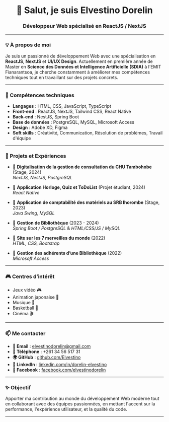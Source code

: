 <h1 align="center">👋 Salut, je suis Elvestino Dorelin</h1>
<h3 align="center">Développeur Web spécialisé en ReactJS / NextJS</h3>

---

### 💡 À propos de moi

Je suis un passionné de développement Web avec une spécialisation en **ReactJS**, **NextJS** et **UI/UX Design**. Actuellement en première année de Master en **Science des Données et Intelligence Artificielle (SDIA)** à l’EMIT Fianarantsoa, je cherche constamment à améliorer mes compétences techniques tout en travaillant sur des projets concrets.

---

### 🧠 Compétences techniques

- **Langages** : HTML, CSS, JavaScript, TypeScript
- **Front-end** : ReactJS, NextJS, Tailwind CSS, React Native
- **Back-end** : NestJS, Spring Boot
- **Base de données** : PostgreSQL, MySQL, Microsoft Access
- **Design** : Adobe XD, Figma
- **Soft skills** : Créativité, Communication, Résolution de problèmes, Travail d'équipe

---

### 📂 Projets et Expériences

- 🔹 **Digitalisation de la gestion de consultation du CHU Tambohobe** (Stage, 2024)  
  *NextJS, NestJS, PostgreSQL*

- 🔹 **Application Horloge, Quiz et ToDoList** (Projet étudiant, 2024)  
  *React Native*

- 🔹 **Application de comptabilité des matériels au SRB Ihorombe** (Stage, 2023)  
  *Java Swing, MySQL*

- 🔹 **Gestion de Bibliothèque** (2023 - 2024)  
  *Spring Boot / PostgreSQL* & *HTML/CSS/JS / MySQL*

- 🔹 **Site sur les 7 merveilles du monde** (2022)  
  *HTML, CSS, Bootstrap*

- 🔹 **Gestion des adhérents d’une Bibliothèque** (2022)  
  *Microsoft Access*

---

### 🎮 Centres d’intérêt

- Jeux vidéo 🎮  
- Animation japonaise 🎌  
- Musique 🎵  
- Basketball 🏀  
- Cinéma 🎬  

---

### 📫 Me contacter

- **📧 Email** : elvestinodorelin@gmail.com  
- **📱 Téléphone** : +261 34 56 517 31  
- **🌍 GitHub** : [github.com/Elvestino](https://github.com/Elvestino)  
- **🔗 LinkedIn** : [linkedin.com/in/dorelin-elvestino](https://www.linkedin.com/in/dorelin-elvestino-b302782aa/)  
- **📘 Facebook** : [facebook.com/elvestinodorelin](https://www.facebook.com/elvestinodorelin/)

---

### ✨ Objectif

Apporter ma contribution au monde du développement Web moderne tout en collaborant avec des équipes passionnées, en mettant l'accent sur la performance, l'expérience utilisateur, et la qualité du code.

---

<!-- README designé par Elvestino Dorelin ❤️ -->
